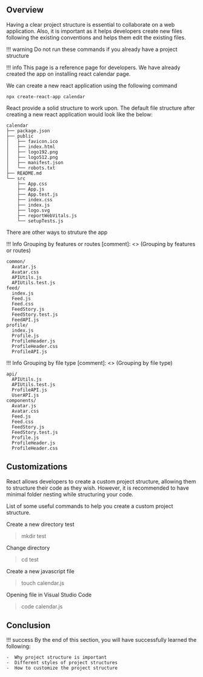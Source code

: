 <link rel="stylesheet" href="../../stylesheets/extra.css" />
<link rel="preconnect" href="https://fonts.googleapis.com">
<link rel="preconnect" href="https://fonts.gstatic.com" crossorigin>
<link href="https://fonts.googleapis.com/css2?family=Scope+One&display=swap" rel="stylesheet">

## Overview
Having a clear project structure is essential to collaborate on a web application. Also, it is important as it helps developers create new files following the existing conventions and helps them edit the existing files.

!!! warning
    Do not run these commands if you already have a project structure


!!! info
    This page is a reference page for developers. We have already created the app on installing react calendar page.



We can create a new react application using the following command

```
npx create-react-app calendar
```
React provide a solid structure to work upon. The default file structure after creating a new react application would look like the below:

```
calendar
├── package.json
├── public
│   ├── favicon.ico
│   ├── index.html
│   ├── logo192.png
│   ├── logo512.png
│   ├── manifest.json
│   └── robots.txt
├── README.md
└── src
    ├── App.css
    ├── App.js
    ├── App.test.js
    ├── index.css
    ├── index.js
    ├── logo.svg
    ├── reportWebVitals.js
    └── setupTests.js
```

There are other ways to struture the app

!!! Info
    Grouping by features or routes
[comment]: <> (Grouping by features or routes)

```
common/
  Avatar.js
  Avatar.css
  APIUtils.js
  APIUtils.test.js
feed/
  index.js
  Feed.js
  Feed.css
  FeedStory.js
  FeedStory.test.js
  FeedAPI.js
profile/
  index.js
  Profile.js
  ProfileHeader.js
  ProfileHeader.css
  ProfileAPI.js

```

!!! Info
    Grouping by file type
[comment]: <> (Grouping by file type)

```
api/
  APIUtils.js
  APIUtils.test.js
  ProfileAPI.js
  UserAPI.js
components/
  Avatar.js
  Avatar.css
  Feed.js
  Feed.css
  FeedStory.js
  FeedStory.test.js
  Profile.js
  ProfileHeader.js
  ProfileHeader.css
```
## Customizations
React allows developers to create a custom project structure, allowing them to structure their code
as they wish. However, it is recommended to have minimal folder nesting while structuring your code.

List of some useful commands to help you create a custom project structure.

Create a new directory test

> mkdir test

Change directory

> cd test

Create a new javascript file

> touch calendar.js

Opening file in Visual Studio Code

> code calendar.js


## Conclusion
!!! success
    By the end of this section, you will have successfully learned the following:

    -  Why project structure is important
    -  Different styles of project structures
    -  How to customize the project structure




